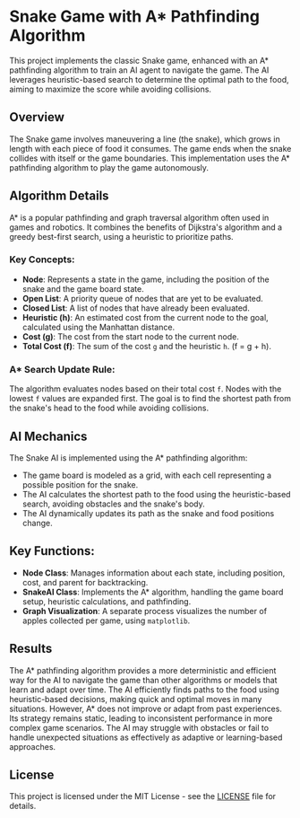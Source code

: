 # Snake Game with A* Pathfinding Algorithm

This project implements the classic Snake game, enhanced with an A* pathfinding algorithm to train an AI agent to navigate the game. The AI leverages heuristic-based search to determine the optimal path to the food, aiming to maximize the score while avoiding collisions.

## Overview
The Snake game involves maneuvering a line (the snake), which grows in length with each piece of food it consumes. The game ends when the snake collides with itself or the game boundaries. This implementation uses the A* pathfinding algorithm to play the game autonomously.

## Algorithm Details

A* is a popular pathfinding and graph traversal algorithm often used in games and robotics. It combines the benefits of Dijkstra's algorithm and a greedy best-first search, using a heuristic to prioritize paths.

### Key Concepts:

- **Node**: Represents a state in the game, including the position of the snake and the game board state.
- **Open List**: A priority queue of nodes that are yet to be evaluated.
- **Closed List**: A list of nodes that have already been evaluated.
- **Heuristic (h)**: An estimated cost from the current node to the goal, calculated using the Manhattan distance.
- **Cost (g)**: The cost from the start node to the current node.
- **Total Cost (f)**: The sum of the cost `g` and the heuristic `h`. (f = g + h).

### A* Search Update Rule:

The algorithm evaluates nodes based on their total cost `f`. Nodes with the lowest `f` values are expanded first. The goal is to find the shortest path from the snake's head to the food while avoiding collisions.

## AI Mechanics

The Snake AI is implemented using the A* pathfinding algorithm:

- The game board is modeled as a grid, with each cell representing a possible position for the snake.
- The AI calculates the shortest path to the food using the heuristic-based search, avoiding obstacles and the snake's body.
- The AI dynamically updates its path as the snake and food positions change.

## Key Functions:

- **Node Class**: Manages information about each state, including position, cost, and parent for backtracking.
- **SnakeAI Class**: Implements the A* algorithm, handling the game board setup, heuristic calculations, and pathfinding.
- **Graph Visualization**: A separate process visualizes the number of apples collected per game, using `matplotlib`.

## Results
The A* pathfinding algorithm provides a more deterministic and efficient way for the AI to navigate the game than other algorithms or models that learn and adapt over time. The AI efficiently finds paths to the food using heuristic-based decisions, making quick and optimal moves in many situations. However, A* does not improve or adapt from past experiences. Its strategy remains static, leading to inconsistent performance in more complex game scenarios. The AI may struggle with obstacles or fail to handle unexpected situations as effectively as adaptive or learning-based approaches.

## License

This project is licensed under the MIT License - see the [LICENSE](../LICENSE) file for details.